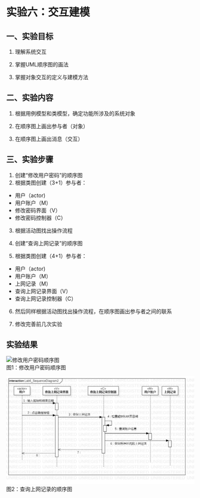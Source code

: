 ﻿# 实验六：交互建模

## 一、实验目标

1. 理解系统交互

2. 掌握UML顺序图的画法

3. 掌握对象交互的定义与建模方法

## 二、实验内容

1. 根据用例模型和类模型，确定功能所涉及的系统对象

2. 在顺序图上画出参与者（对象）

3. 在顺序图上画出消息（交互）

## 三、实验步骤

1.  创建“修改用户密码”的顺序图
2.  根据类图创建（3+1）参与者：
* 用户（actor)  
* 用户账户（M） 
* 修改密码界面（V）  
* 修改密码控制器（C） 
3.  根据活动图找出操作流程

4.  创建“查询上网记录”的顺序图

5.  根据类图创建（4+1）参与者：  
* 用户（actor)  
* 用户账户（M）
* 上网记录（M） 
* 查询上网记录界面（V）   
*  查询上网记录控制器（C）   

6.  然后同样根据活动图找出操作流程，在顺序图画出参与者之间的联系

7. 修改完善前几次实验

## 实验结果

![修改用户密码顺序图](./Lab6_SequenceDiagram1.png)  
图1：修改用户密码顺序图

![查询上网记录顺序图](./Lab6_SequenceDiagram2.jpg)  
图2：查询上网记录的顺序图
